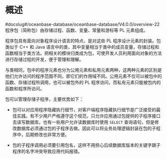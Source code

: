 概述 
=======================
#docslug#/oceanbase-database/oceanbase-database/V4.0.0/overview-22
程序包（简称包）由存储过程、函数、变量、常量和游标等 PL 元素组成。

程序包具有面向对象程序设计语言的特点，是对这些 PL 程序设计元素的封装。包类似于 C++ 和 Java 语言中的类，其中变量相当于类中的成员变量，存储过程和函数相当于类方法。把相关的模块归类成为包，可使开发人员利用面向对象的方法进行存储过程的开发，便于管理和理解。

与类相同，包中的程序元素也分为公用元素和私用元素两种，这两种元素的区别是他们允许访问的程序范围不同，即它们的作用域不同。公用元素不仅可以被包中的函数、存储过程所调用，也可以被包外的 PL 程序访问，而私有元素只能被包内的函数和程序所访问。

包可以管理存储子程序，主要优势如下：

* 包可以对应用程序隐藏执行细节，对客户端程序隐藏执行细节是广泛接受的最佳实践。有不少用户严格遵守这个规范，只允许应用通过包提供的子程序接口去读写数据库。也有一些用户允许读数据库时使用 `SELECT` 查询语句，但是修改数据库必须通过包的子程序去做。因此可以将业务处理逻辑封装在包的子程序中，后期修改也非常方便。

  

* 包的子程序调用必须要引用包名，这样不用担心后续数据库版本的关键字跟子程序的名字冲突导致应用代码报错。

  



